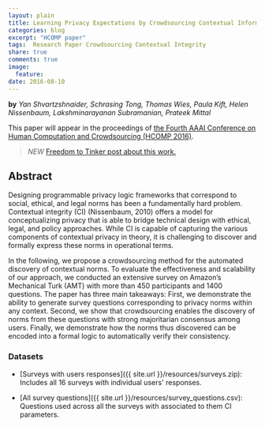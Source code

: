 ```yaml
---
layout: plain
title: Learning Privacy Expectations by Crowdsourcing Contextual Informational Norms
categories: blog
excerpt: "HCOMP paper"
tags:  Research Paper Crowdsourcing Contextual Integrity
share: true
comments: true
image:
  feature:
date: 2016-08-10
---
```


**by** *Yan Shvartzshnaider, Schrasing Tong, Thomas Wies, Paula Kift, Helen Nissenbaum, Lakshminarayanan Subramanian, Prateek Mittal*


This paper will appear in the proceedings of [the Fourth AAAI Conference on Human Computation and Crowdsourcing (HCOMP 2016)](http://www.humancomputation.com/2016/).

> *NEW* [Freedom to Tinker post about this work.](https://freedom-to-tinker.com/2016/10/31/learning-privacy-expectations-by-crowdsourcing-contextual-informational-norms/)

## Abstract

Designing programmable privacy logic frameworks that correspond
to social, ethical, and legal norms has been a fundamentally
hard problem. Contextual integrity (CI) (Nissenbaum,
2010) offers a model for conceptualizing privacy
that is able to bridge technical design with ethical, legal, and
policy approaches. While CI is capable of capturing the various
components of contextual privacy in theory, it is challenging
to discover and formally express these norms in operational
terms.

In the following, we propose a crowdsourcing method for the
automated discovery of contextual norms. To evaluate the effectiveness
and scalability of our approach, we conducted an
extensive survey on Amazon’s Mechanical Turk (AMT) with
more than 450 participants and 1400 questions. The paper
has three main takeaways: First, we demonstrate the ability
to generate survey questions corresponding to privacy norms
within any context. Second, we show that crowdsourcing enables
the discovery of norms from these questions with strong
majoritarian consensus among users. Finally, we demonstrate
how the norms thus discovered can be encoded into a formal
logic to automatically verify their consistency.

### Datasets

* [Surveys with users responses]({{ site.url }}/resources/surveys.zip): Includes all 16 surveys with individual users' responses.

* [All survey questions]({{ site.url }}/resources/survey_questions.csv): Questions used across all the surveys with associated to them CI parameters.
